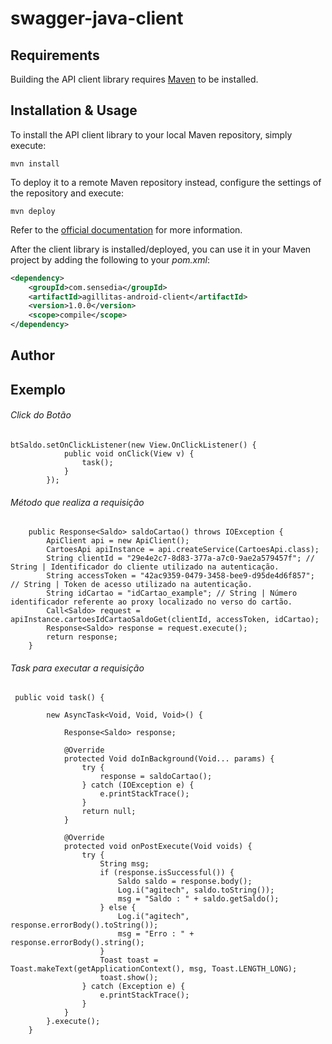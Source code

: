 # swagger-java-client

## Requirements

Building the API client library requires [Maven](https://maven.apache.org/) to be installed.

## Installation & Usage

To install the API client library to your local Maven repository, simply execute:

```shell
mvn install
```

To deploy it to a remote Maven repository instead, configure the settings of the repository and execute:

```shell
mvn deploy
```

Refer to the [official documentation](https://maven.apache.org/plugins/maven-deploy-plugin/usage.html) for more information.

After the client library is installed/deployed, you can use it in your Maven project by adding the following to your *pom.xml*:

```xml
<dependency>
    <groupId>com.sensedia</groupId>
    <artifactId>agillitas-android-client</artifactId>
    <version>1.0.0</version>
    <scope>compile</scope>
</dependency>

```

## Author

## Exemplo

###### Click do Botão
```
btSaldo.setOnClickListener(new View.OnClickListener() {
            public void onClick(View v) {
                task();
            }
        });
```

###### Método que realiza a requisição
```
    public Response<Saldo> saldoCartao() throws IOException {
        ApiClient api = new ApiClient();
        CartoesApi apiInstance = api.createService(CartoesApi.class);
        String clientId = "29e4e2c7-8d83-377a-a7c0-9ae2a579457f"; // String | Identificador do cliente utilizado na autenticação.
        String accessToken = "42ac9359-0479-3458-bee9-d95de4d6f857"; // String | Token de acesso utilizado na autenticação.
        String idCartao = "idCartao_example"; // String | Número identificador referente ao proxy localizado no verso do cartão.
        Call<Saldo> request = apiInstance.cartoesIdCartaoSaldoGet(clientId, accessToken, idCartao);
        Response<Saldo> response = request.execute();
        return response;
    }
```
###### Task para executar a requisição
```
 public void task() {

        new AsyncTask<Void, Void, Void>() {

            Response<Saldo> response;

            @Override
            protected Void doInBackground(Void... params) {
                try {
                    response = saldoCartao();
                } catch (IOException e) {
                    e.printStackTrace();
                }
                return null;
            }

            @Override
            protected void onPostExecute(Void voids) {
                try {
                    String msg;
                    if (response.isSuccessful()) {
                        Saldo saldo = response.body();
                        Log.i("agitech", saldo.toString());
                        msg = "Saldo : " + saldo.getSaldo();
                    } else {
                        Log.i("agitech", response.errorBody().toString());
                        msg = "Erro : " + response.errorBody().string();
                    }
                    Toast toast = Toast.makeText(getApplicationContext(), msg, Toast.LENGTH_LONG);
                    toast.show();
                } catch (Exception e) {
                    e.printStackTrace();
                }
            }
        }.execute();
    }
```



